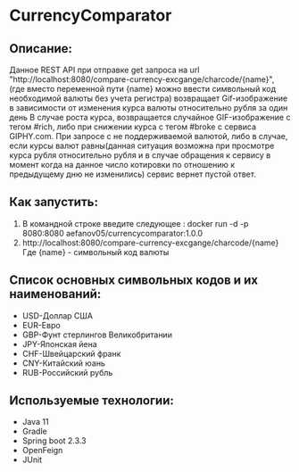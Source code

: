 # CurrencyComparator

## Описание:
Данное REST API при отправке get запроса на url "http://localhost:8080/compare-currency-excgange/charcode/{name}", 
(где вместо переменной пути {name} можно ввести символьный код необходимой валюты без учета регистра) возвращает Gif-изображение в зависимости от изменения курса валюты относительно рубля за один день В случае роста курса, возвращается случайное GIF-изображение с тегом #rich, либо при снижении курса с тегом #broke c сервиса GIPHY.com.
При запросе с не поддерживаемой валютой, либо в случае, если курсы валют равны(данная ситуация возможна при просмотре курса рубля относительно рубля и в случае обращения к сервису в момент когда на данное число котировки по отношению к предыдущему дню не изменились) сервис вернет пустой ответ.


## Как запустить:
1. В командной строке введите следующее : docker run -d -p 8080:8080 aefanov05/currencycomparator:1.0.0
2. http://localhost:8080/compare-currency-excgange/charcode/{name}
Где {name} - символьный код валюты


## Список основных символьных кодов и их наименований:
- USD-Доллар США
- EUR-Евро
- GBP-Фунт стерлингов Великобритании	
- JPY-Японская йена	
- CHF-Швейцарский франк	
- CNY-Китайский юань 
- RUB-Российский рубль

## Используемые технологии:
* Java 11 
* Gradle
* Spring boot 2.3.3
* OpenFeign
* JUnit
